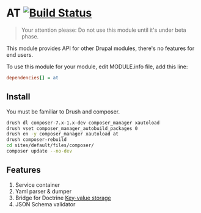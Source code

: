 AT [![Build Status](https://travis-ci.org/v3kwip/at.module.svg?branch=7.x-1.x)](https://travis-ci.org/v3kwip/at.module)
=======

> Your attention please:  Do not use this module until it's under beta phase.

This module provides API for other Drupal modules, there's no features for end
users.

To use this module for your module, edit MODULE.info file, add this line:

```ini
dependencies[] = at
```

## Install

You must be familiar to Drush and composer.

```bash
drush dl composer-7.x-1.x-dev composer_manager xautoload
drush vset composer_manager_autobuild_packages 0
drush en -y composer_manager xautoload at
drush composer-rebuild
cd sites/default/files/composer/
composer update --no-dev
```

## Features

1. Service container
2. Yaml parser & dumper
3. Bridge for Doctrine [Key-value storage](https://github.com/doctrine/KeyValueStore)
4. JSON Schema validator
